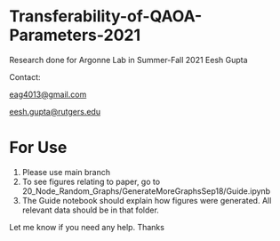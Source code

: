 # Transferability-of-QAOA-Parameters-2021
Research done for Argonne Lab in Summer-Fall 2021
Eesh Gupta


Contact:

eag4013@gmail.com


eesh.gupta@rutgers.edu


# For Use
1. Please use main branch 
2. To see figures relating to paper, go to 20_Node_Random_Graphs/GenerateMoreGraphsSep18/Guide.ipynb
3. The Guide notebook should explain how figures were generated. All relevant data should be in that folder.


Let me know if you need any help. Thanks
